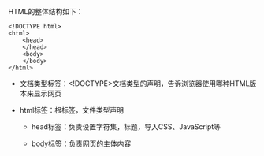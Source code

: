 HTML的整体结构如下：
```
<!DOCTYPE html>
<html>
	<head>
	</head>
	<body>
	</body>
</html>

```
- 文档类型标签：<!DOCTYPE>文档类型的声明，告诉浏览器使用哪种HTML版本来显示网页

- html标签：根标签，文件类型声明

    - head标签：负责设置字符集，标题，导入CSS、JavaScript等

    - body标签：负责网页的主体内容
